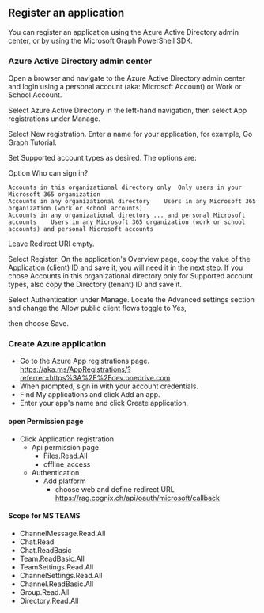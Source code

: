 ## Register an application
You can register an application using the Azure Active Directory admin center, or by using the Microsoft Graph PowerShell SDK.

### Azure Active Directory admin center
Open a browser and navigate to the Azure Active Directory admin center and login using a personal account (aka: Microsoft Account) or Work or School Account.

Select Azure Active Directory in the left-hand navigation, then select App registrations under Manage.

Select New registration. Enter a name for your application, for example, Go Graph Tutorial.

Set Supported account types as desired. The options are:

Option	Who can sign in?
```azure
Accounts in this organizational directory only	Only users in your Microsoft 365 organization
Accounts in any organizational directory	Users in any Microsoft 365 organization (work or school accounts)
Accounts in any organizational directory ... and personal Microsoft accounts	Users in any Microsoft 365 organization (work or school accounts) and personal Microsoft accounts
```
Leave Redirect URI empty.

Select Register. On the application's Overview page, copy the value of the Application (client) ID and save it, you will need it in the next step. If you chose Accounts in this organizational directory only for Supported account types, also copy the Directory (tenant) ID and save it.

Select Authentication under Manage.
Locate the Advanced settings section and change the
Allow public client flows toggle to Yes,

then choose Save.

### Create Azure application 

- Go to the Azure App registrations page.  https://aka.ms/AppRegistrations/?referrer=https%3A%2F%2Fdev.onedrive.com 
- When prompted, sign in with your account credentials.
- Find My applications and click Add an app.
- Enter your app's name and click Create application.


#### open Permission  page 
 - Click Application registration 
   - Api permission page 
       - Files.Read.All
       - offline_access
   - Authentication 
       - Add platform 
         -  choose web and define redirect URL https://rag.cognix.ch/api/oauth/microsoft/callback
#### Scope for MS TEAMS 

- ChannelMessage.Read.All
- Chat.Read
- Chat.ReadBasic
- Team.ReadBasic.All
- TeamSettings.Read.All
- ChannelSettings.Read.All
- Channel.ReadBasic.All
- Group.Read.All
- Directory.Read.All
       
